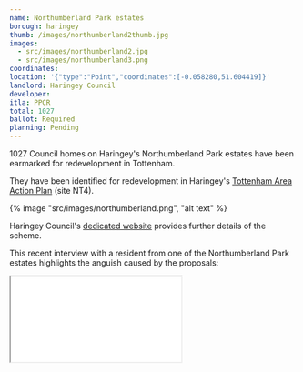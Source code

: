 ```yaml
---
name: Northumberland Park estates
borough: haringey
thumb: /images/northumberland2thumb.jpg
images:
  - src/images/northumberland2.jpg
  - src/images/northumberland3.png
coordinates: 
location: '{"type":"Point","coordinates":[-0.058280,51.604419]}'
landlord: Haringey Council
developer:
itla: PPCR
total: 1027
ballot: Required
planning: Pending
---
```

1027 Council homes on Haringey's Northumberland Park estates have been earmarked for redevelopment in Tottenham.

They have been identified for redevelopment in Haringey's [Tottenham Area Action Plan](https://www.haringey.gov.uk/sites/haringeygovuk/files/final_haringey_tottenham_aap_dtp_online.pdf) (site NT4). 

{% image "src/images/northumberland.png", "alt text" %}

Haringey Council's [dedicated website](https://tottenham.london/NP) provides further details of the scheme.

This recent interview with a resident from one of the Northumberland Park estates highlights the anguish caused by the proposals:

<div class="embed-responsive embed-responsive-16by9">
  <iframe class="embed-responsive-item" src="/images/northumberlandpark.mp4" allowfullscreen></iframe>
</div>
